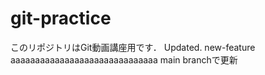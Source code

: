 # git-practice
このリポジトリはGit動画講座用です．
Updated.
new-feature
aaaaaaaaaaaaaaaaaaaaaaaaaaaaaa
main branchで更新